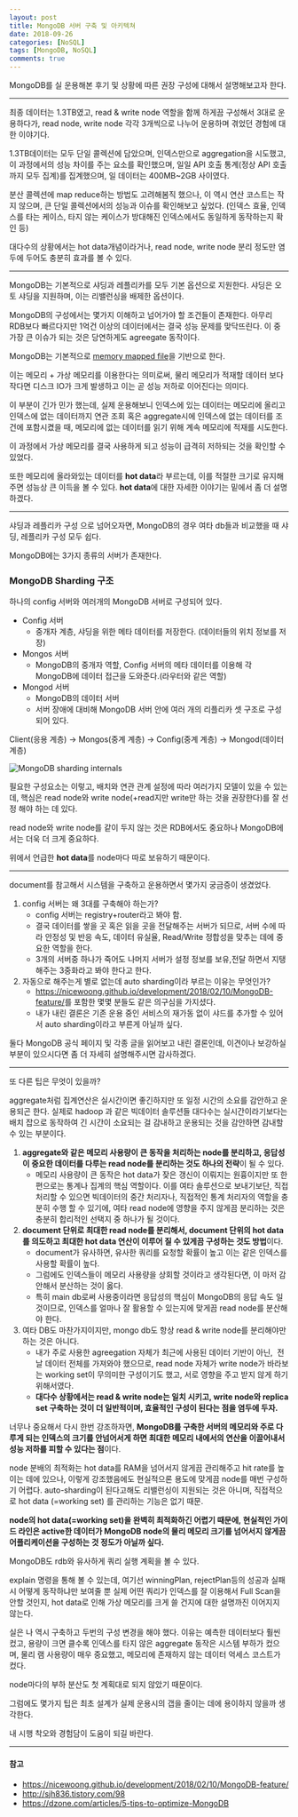 ```yaml
---
layout: post
title: MongoDB 서버 구축 및 아키텍쳐
date: 2018-09-26
categories: [NoSQL]
tags: [MongoDB, NoSQL]
comments: true
---
```


MongoDB를 실 운용해본 후기 및 상황에 따른 권장 구성에 대해서 설명해보고자 한다.

--- 

최종 데이터는 1.3TB였고, read & write node 역할을 함께 하게끔 구성해서 3대로 운용하다가, read node, write node 각각 3개씩으로 나누어 운용하며 겪었던 경험에 대한 이야기다.

1.3TB데이터는 모두 단일 콜렉션에 담았으며, 인덱스만으로 aggregation을 시도했고, 이 과정에서의 성능 차이를 주는 요소를 확인했으며, 일일 API 호출 통계(정상 API 호출까지 모두 집계)를 집계했으며, 일 데이터는 400MB~2GB 사이였다.

분산 콜렉션에 map reduce하는 방법도 고려해봄직 했으나, 이 역시 연산 코스트는 작지 않으며, 큰 단일 콜렉션에서의 성능과 이슈를 확인해보고 싶었다. (인덱스 효율, 인덱스를 타는 케이스, 타지 않는 케이스가 방대해진 인덱스에서도 동일하게 동작하는지 확인 등)

대다수의 상황에서는 hot data개념이라거나, read node, write node 분리 정도만 염두에 두어도 충분히 효과를 볼 수 있다.

---

MongoDB는 기본적으로 샤딩과 레플리카를 모두 기본 옵션으로 지원한다.
샤딩은 오토 샤딩을 지원하며, 이는 리밸런싱을 배제한 옵션이다.

MongoDB의 구성에서는 몇가지 이해하고 넘어가야 할 조건들이 존재한다.
아무리 RDB보다 빠르다지만 1억건 이상의 데이터에서는 결국 성능 문제를 맞닥뜨린다. 이 중 가장 큰 이슈가 되는 것은 당연하게도 agreegate 동작이다.

MongoDB는 기본적으로 [memory mapped file](https://docs.microsoft.com/ko-kr/dotnet/standard/io/memory-mapped-files)을 기반으로 한다. 

이는 메모리 + 가상 메모리를 이용한다는 의미로써, 물리 메모리가 적재할 데이터 보다 작다면 디스크 IO가 크게 발생하고 이는 곧 성능 저하로 이어진다는 의미다.

이 부분이 긴가 민가 했는데, 실제 운용해보니 인덱스에 있는 데이터는 메모리에 올리고 인덱스에 없는 데이터까지 연관 조회 혹은 aggregate시에 인덱스에 없는 데이터를 조건에 포함시켰을 때, 메모리에 없는 데이터를 읽기 위해 계속 메모리에 적재를 시도한다.

이 과정에서 가상 메모리를 결국 사용하게 되고 성능이 급격히 저하되는 것을 확인할 수 있었다.

또한 메모리에 올라와있는 데이터를 **hot data**라 부르는데, 이를 적절한 크기로 유지해주면 성능상 큰 이득을 볼 수 있다.
**hot data**에 대한 자세한 이야기는 밑에서 좀 더 설명하겠다.

---

샤딩과 레플리카 구성 으로 넘어오자면, MongoDB의 경우 여타 db들과 비교했을 때 샤딩, 레플리카 구성 모두 쉽다.

MongoDB에는 3가지 종류의 서버가 존재한다.

### MongoDB Sharding 구조
하나의 config 서버와 여러개의 MongoDB 서버로 구성되어 있다.

* Config 서버
    *  중개자 계층, 샤딩을 위한 메타 데이터를 저장한다. (데이터들의 위치 정보를 저장)
* Mongos 서버
    *  MongoDB의 중개자 역할, Config 서버의 메타 데이터를 이용해 각 MongoDB에 데이터 접근을 도와준다.(라우터와 같은 역할)
* Mongod 서버
    * MongoDB의 데이터 서버
    * 서버 장애에 대비해 MongoDB 서버 안에 여러 개의 리플리카 셋 구조로 구성되어 있다.

Client(응용 계층) → Mongos(중계 계층) → Config(중계 계층) → Mongod(데이터 계층)

![MongoDB sharding internals](../..../../blog/img/2018/MongoDB_sharding_internals.jpg)

필요한 구성요소는 이렇고, 배치와 연관 관계 설정에 따라 여러가지 모델이 있을 수 있는데, 핵심은 read node와 write node(+read지만 write만 하는 것을 권장한다)를 잘 선정 해야 하는 데 있다.

read node와 write node를 같이 두지 않는 것은 RDB에서도 중요하나 MongoDB에서는 더욱 더 크게 중요하다.

위에서 언급한 **hot data**를 node마다 따로 보유하기 때문이다.

---

document를 참고해서 시스템을 구축하고 운용하면서 몇가지 궁금증이 생겼었다.

1. config 서버는 왜 3대를 구축해야 하는가?
    * config 서버는 registry+router라고 봐야 함.
    * 결국 데이터를 쌓을 곳 혹은 읽을 곳을 전달해주는 서버가 되므로, 서버 수에 따라 안정성 및 반응 속도, 데이터 유실율, Read/Write 정합성을 맞추는 데에 중요한 역할을 한다.
    * 3개의 서버중 하나가 죽어도 나머지 서버가 설정 정보를 보유,전달 하면서 지탱해주는 3중화라고 봐야 한다고 한다.
2. 자동으로 해주는게 별로 없는데 auto sharding이라 부르는 이유는 무엇인가?
    * <https://nicewoong.github.io/development/2018/02/10/MongoDB-feature/>를 포함한 몇몇 분들도 같은 의구심을 가지셨다.
    * 내가 내린 결론은 기존 운용 중인 서비스의 재가동 없이 샤드를 추가할 수 있어서 auto sharding이라고 부른게 아닐까 싶다.
        
둘다 MongoDB 공식 페이지 및 각종 글을 읽어보고 내린 결론인데, 이견이나 보강하실 부분이 있으시다면 좀 더 자세히 설명해주시면 감사하겠다.

--- 

또 다른 팁은 무엇이 있을까?

aggregate처럼 집계연산은 실시간이면 좋긴하지만 또 일정 시간의 소요를 감안하고 운용되곤 한다. 실제로 hadoop 과 같은 빅데이터 솔루션들 대다수는 실시간이라기보다는 배치 잡으로 동작하여 긴 시간이 소요되는 걸 감내하고 운용되는 것을 감안하면 감내할 수 있는 부분이다.

1. **aggregate와 같은 메모리 사용량이 큰 동작을 처리하는 node를 분리하고, 응답성이 중요한 데이터를 다루는 read node를 분리하는 것도 하나의 전략**이 될 수 있다. 
    * 메모리 사용량이 큰 동작은 hot data가 잦은 갱신이 이뤄지는 원흉이지만 또 한편으로는 통계나 집계의 핵심 역할이다. 이를 여타 솔루션으로 보내기보단, 직접 처리할 수 있으면 빅데이터의 중간 처리자나, 직접적인 통계 처리자의 역할을 충분히 수행 할 수 있기에, 여타 read node에 영향을 주지 않게끔 분리하는 것은 충분히 합리적인 선택지 중 하나가 될 것이다.
2. **document 단위로 최대한 read node를 분리해서, document 단위의 hot data를 의도하고 최대한 hot data 연산이 이루어 질 수 있게끔 구성하는 것도 방법**이다.
    * document가 유사하면, 유사한 쿼리를 요청할 확률이 높고 이는 같은 인덱스를 사용할 확률이 높다. 
    * 그럼에도 인덱스들이 메모리 사용량을 상회할 것이라고 생각된다면, 이 마저 감안해서 분산하는 것이 옳다.
    * 특히 main db로써 사용중이라면 응답성의 핵심이 MongoDB의 응답 속도 일 것이므로, 인덱스를 얼마나 잘 활용할 수 있는지에 맞게끔 read node를 분산해야 한다.
3. 여타 DB도 마찬가지이지만, mongo db도 항상 read & write node를 분리해야만 하는 것은 아니다. 
    * 내가 주로 사용한 agreegation 자체가 최근에 사용된 데이터 기반이 아닌,  전날 데이터 전체를 가져와야 했으므로, read node 자체가 write node가 바라보는 working set이 무의미한 구성이기도 했고, 서로 영향을 주고 받지 않게 하기 위해서였다.
    * **대다수 상황에서는 read & write node는 일치 시키고, write node와 replica set 구축하는 것이 더 일반적이며, 효율적인 구성이 된다는 점을 염두에 두자.**


너무나 중요해서 다시 한번 강조하자면, **MongoDB를 구축한 서버의 메모리와 주로 다루게 되는 인덱스의 크기를 안넘어서게 하면 최대한 메모리 내에서의 연산을 이끌어내서 성능 저하를 피할 수 있다는 점**이다.

node 분배의 최적화는 hot data를 RAM을 넘어서지 않게끔 관리해주고 hit rate를 높이는 데에 있으나, 이렇게 강조했음에도 현실적으론 용도에 맞게끔 node를 매번 구성하기 어렵다. auto-sharding이 된다고해도 리밸런싱이 지원되는 것은 아니며, 직접적으로 hot data (=working set) 를 관리하는 기능은 없기 때문.

**node의 hot data(=working set)을 완벽히 최적화하긴 어렵기 때문에, 현실적인 가이드 라인은 active한 데이터가 MongoDB node의 물리 메모리 크기를 넘어서지 않게끔 어플리케이션을 구성하는 것 정도가 아닐까 싶다.**

MongoDB도 rdb와 유사하게 쿼리 실행 계획을 볼 수 있다.

explain 명령을 통해 볼 수 있는데, 여기선 winningPlan, rejectPlan등의 성공과 실패시 어떻게 동작하냐만 보여줄 뿐 실제 어떤 쿼리가 인덱스를 잘 이용해서 Full Scan을 안할 것인지, hot data로 인해 가상 메모리를 크게 쓸 건지에 대한 설명까진 이어지지 않는다.

실은 나 역시 구축하고 두번의 구성 변경을 해야 했다.
이유는 예측한 데이터보다 훨씬 컸고, 용량이 크면 클수록 인덱스를 타지 않은 aggregate 동작은 시스템 부하가 컸으며, 물리 램 사용량이 매우 중요했고, 메모리에 존재하지 않는 데이터 억세스 코스트가 컸다.

node마다의 부하 분산도 첫 계획대로 되지 않았기 때문이다.

그럼에도 몇가지 팁은 최초 설계가 실제 운용시의 갭을 줄이는 데에 용이하지 않을까 생각한다.

내 시행 착오와 경험담이 도움이 되길 바란다.

---

#### 참고 
* <https://nicewoong.github.io/development/2018/02/10/MongoDB-feature/>
* <http://sjh836.tistory.com/98>
* <https://dzone.com/articles/5-tips-to-optimize-MongoDB>